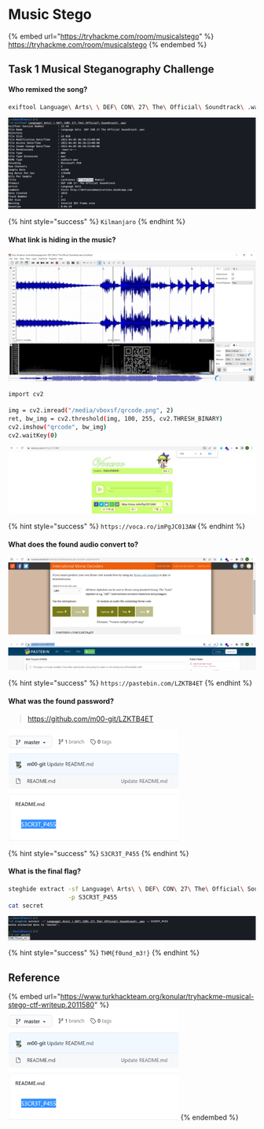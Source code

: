 # Music Stego

{% embed url="https://tryhackme.com/room/musicalstego" %}
https://tryhackme.com/room/musicalstego
{% endembed %}

## Task 1 Musical Steganography Challenge

#### Who remixed the song?

```bash
exiftool Language\ Arts\ \ DEF\ CON\ 27\ The\ Official\ Soundtrack\ .wav
```

![](<../../.gitbook/assets/Screenshot from 2022-04-05 06-31-03 (1).png>)

{% hint style="success" %}
`Kilmanjaro`
{% endhint %}

#### What link is hiding in the music?

![](<../../.gitbook/assets/Screenshot from 2022-04-05 07-23-01 (1).png>)

```bash
import cv2

img = cv2.imread("/media/vboxsf/qrcode.png", 2)
ret, bw_img = cv2.threshold(img, 100, 255, cv2.THRESH_BINARY)
cv2.imshow("qrcode", bw_img)
cv2.waitKey(0)
```

![](<../../.gitbook/assets/Screenshot from 2022-04-05 07-24-46 (1).png>)

{% hint style="success" %}
`https://voca.ro/imPgJC013AW`
{% endhint %}

#### What does the found audio convert to?

![](<../../.gitbook/assets/Screenshot from 2022-04-05 07-28-01.png>)

![](<../../.gitbook/assets/Screenshot from 2022-04-05 07-28-09 (1).png>)

{% hint style="success" %}
`https://pastebin.com/LZKTB4ET`
{% endhint %}

#### What was the found password?

> https://github.com/m00-git/LZKTB4ET

![](<../../.gitbook/assets/image (5).png>)

{% hint style="success" %}
`S3CR3T_P455`
{% endhint %}

#### What is the final flag?

```bash
steghide extract -sf Language\ Arts\ \ DEF\ CON\ 27\ The\ Official\ Soundtrack\ .wav \
                 -p S3CR3T_P455
cat secret
```

![](<../../.gitbook/assets/Screenshot from 2022-04-05 07-48-23.png>)

{% hint style="success" %}
`THM{f0und_m3!}`
{% endhint %}

## Reference

{% embed url="https://www.turkhackteam.org/konular/tryhackme-musical-stego-ctf-writeup.2011580" %}
![](<../../.gitbook/assets/image (5).png>)
{% endembed %}

